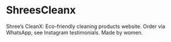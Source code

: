 # ShreesCleanx
Shree’s CleanX: Eco-friendly cleaning products website. Order via WhatsApp, see Instagram testimonials. Made by women.
